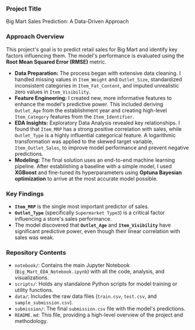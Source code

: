 ### Project Title
Big Mart Sales Prediction: A Data-Driven Approach

### Approach Overview
This project's goal is to predict retail sales for Big Mart and identify key factors influencing them. The model's performance is evaluated using the **Root Mean Squared Error (RMSE)** metric.

* **Data Preparation:** The process began with extensive data cleaning. I handled missing values in `Item_Weight` and `Outlet_Size`, standardized inconsistent categories in `Item_Fat_Content`, and imputed unrealistic zero values in `Item_Visibility`.
* **Feature Engineering:** I created new, more informative features to enhance the model's predictive power. This included deriving `Outlet_Age` from the establishment year and creating high-level `Item_Category` features from the `Item_Identifier`.
* **EDA Insights:** Exploratory Data Analysis revealed key relationships. I found that `Item_MRP` has a strong positive correlation with sales, while `Outlet_Type` is a highly influential categorical feature. A logarithmic transformation was applied to the skewed target variable, `Item_Outlet_Sales`, to improve model performance and prevent negative predictions.
* **Modeling:** The final solution uses an end-to-end machine learning pipeline. After establishing a baseline with a simple model, I used **XGBoost** and fine-tuned its hyperparameters using **Optuna Bayesian optimization** to arrive at the most accurate model possible.

### Key Findings
* **`Item_MRP`** is the single most important predictor of sales.
* **`Outlet_Type`** (specifically `Supermarket Type3`) is a critical factor influencing a store's sales performance.
* The model discovered that **`Outlet_Age`** and **`Item_Visibility`** have significant predictive power, even though their linear correlation with sales was weak.

### Repository Contents
* `notebook/`: Contains the main Jupyter Notebook (`Big_Mart_EDA_Notebook.ipynb`) with all the code, analysis, and visualizations.
* `scripts/`: Holds any standalone Python scripts for model training or utility functions.
* `data/`: Includes the raw data files (`train.csv`, `test.csv`, and `sample_submission.csv`).
* `submission/`: The final `submission.csv` file with the model's predictions.
* `README.md`: This file, providing a high-level overview of the project and methodology.
